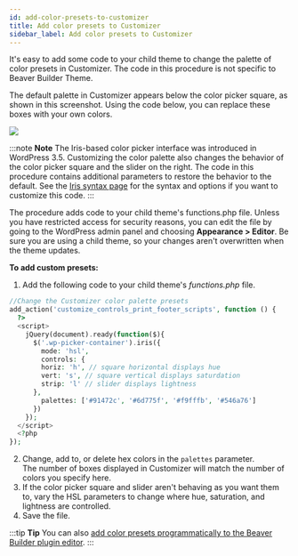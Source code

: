 ```yaml
---
id: add-color-presets-to-customizer
title: Add color presets to Customizer
sidebar_label: Add color presets to Customizer
---
```


It's easy to add some code to your child theme to change the palette of color presets in Customizer. The code in this procedure is not specific to Beaver Builder Theme.

The default palette in Customizer appears below the color picker square, as shown in this screenshot. Using the code below, you can replace these boxes with your own colors.

![](/img/add-color-presets-to-customizer-f3f3fcbf.jpg)

:::note **Note**
The Iris-based color picker interface was introduced in WordPress 3.5. Customizing the color palette also changes the behavior of the color picker square and the slider on the right. The code in this procedure contains additional parameters to restore the behavior to the default. See the [Iris syntax page](http://automattic.github.io/Iris/) for the syntax and options if you want to customize this code.
:::

The procedure adds code to your child theme's functions.php file. Unless you have restricted access for security reasons, you can edit the file by going to the WordPress admin panel and choosing **Appearance > Editor**. Be sure you are using a child theme, so your changes aren't overwritten when the theme updates.

**To add custom presets:**

  1. Add the following code to your child theme's _functions.php_ file.  

  ```php
  //Change the Customizer color palette presets
  add_action('customize_controls_print_footer_scripts', function () {
    ?>
    <script>
      jQuery(document).ready(function($){
        $('.wp-picker-container').iris({
          mode: 'hsl',
          controls: {
          horiz: 'h', // square horizontal displays hue
          vert: 's', // square vertical displays saturdation
          strip: 'l' // slider displays lightness
        },
          palettes: ['#91472c', '#6d775f', '#f9fffb', '#546a76']
        })
      });
    </script>
    <?php
  });
  ```
  2. Change, add to, or delete hex colors in the `palettes` parameter.  
  The number of boxes displayed in Customizer will match the number of colors you specify here.
  3. If the color picker square and slider aren't behaving as you want them to, vary the HSL parameters to change where hue, saturation, and lightness are controlled.
  4. Save the file.

:::tip **Tip**
You can also [add color presets programmatically to the Beaver Builder plugin editor](/beaver-builder/styles/colors/add-a-color-palette-to-the-beaver-builder-editor.md).
:::
